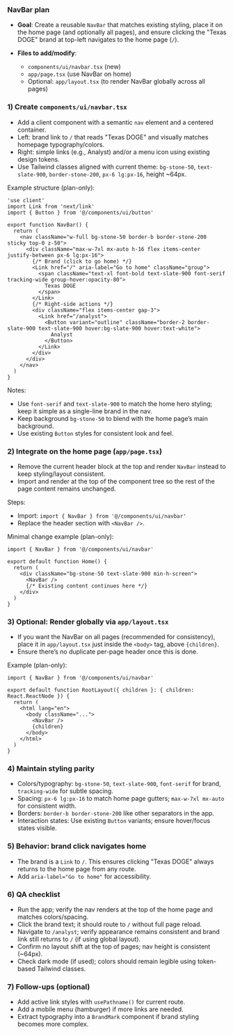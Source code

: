### NavBar plan

- **Goal**: Create a reusable `NavBar` that matches existing styling, place it on the home page (and optionally all pages), and ensure clicking the "Texas DOGE" brand at top-left navigates to the home page (`/`).

- **Files to add/modify**:
  - `components/ui/navbar.tsx` (new)
  - `app/page.tsx` (use NavBar on home)
  - Optional: `app/layout.tsx` (to render NavBar globally across all pages)

### 1) Create `components/ui/navbar.tsx`
- Add a client component with a semantic `nav` element and a centered container.
- Left: brand link to `/` that reads "Texas DOGE" and visually matches homepage typography/colors.
- Right: simple links (e.g., Analyst) and/or a menu icon using existing design tokens.
- Use Tailwind classes aligned with current theme: `bg-stone-50`, `text-slate-900`, `border-stone-200`, `px-6 lg:px-16`, height ~64px.

Example structure (plan-only):
```tsx
'use client'
import Link from 'next/link'
import { Button } from '@/components/ui/button'

export function NavBar() {
  return (
    <nav className="w-full bg-stone-50 border-b border-stone-200 sticky top-0 z-50">
      <div className="max-w-7xl mx-auto h-16 flex items-center justify-between px-6 lg:px-16">
        {/* Brand (click to go home) */}
        <Link href="/" aria-label="Go to home" className="group">
          <span className="text-xl font-bold text-slate-900 font-serif tracking-wide group-hover:opacity-80">
            Texas DOGE
          </span>
        </Link>
        {/* Right-side actions */}
        <div className="flex items-center gap-3">
          <Link href="/analyst">
            <Button variant="outline" className="border-2 border-slate-900 text-slate-900 hover:bg-slate-900 hover:text-white">
              Analyst
            </Button>
          </Link>
        </div>
      </div>
    </nav>
  )
}
```

Notes:
- Use `font-serif` and `text-slate-900` to match the home hero styling; keep it simple as a single-line brand in the nav.
- Keep background `bg-stone-50` to blend with the home page’s main background.
- Use existing `Button` styles for consistent look and feel.

### 2) Integrate on the home page (`app/page.tsx`)
- Remove the current header block at the top and render `NavBar` instead to keep styling/layout consistent.
- Import and render at the top of the component tree so the rest of the page content remains unchanged.

Steps:
- Import: `import { NavBar } from '@/components/ui/navbar'`
- Replace the header section with `<NavBar />`.

Minimal change example (plan-only):
```tsx
import { NavBar } from '@/components/ui/navbar'

export default function Home() {
  return (
    <div className="bg-stone-50 text-slate-900 min-h-screen">
      <NavBar />
      {/* Existing content continues here */}
    </div>
  )
}
```

### 3) Optional: Render globally via `app/layout.tsx`
- If you want the NavBar on all pages (recommended for consistency), place it in `app/layout.tsx` just inside the `<body>` tag, above `{children}`.
- Ensure there’s no duplicate per-page header once this is done.

Example (plan-only):
```tsx
import { NavBar } from '@/components/ui/navbar'

export default function RootLayout({ children }: { children: React.ReactNode }) {
  return (
    <html lang="en">
      <body className="...">
        <NavBar />
        {children}
      </body>
    </html>
  )
}
```

### 4) Maintain styling parity
- Colors/typography: `bg-stone-50`, `text-slate-900`, `font-serif` for brand, `tracking-wide` for subtle spacing.
- Spacing: `px-6 lg:px-16` to match home page gutters; `max-w-7xl mx-auto` for consistent width.
- Borders: `border-b border-stone-200` like other separators in the app.
- Interaction states: Use existing `Button` variants; ensure hover/focus states visible.

### 5) Behavior: brand click navigates home
- The brand is a `Link` to `/`. This ensures clicking "Texas DOGE" always returns to the home page from any route.
- Add `aria-label="Go to home"` for accessibility.

### 6) QA checklist
- Run the app; verify the nav renders at the top of the home page and matches colors/spacing.
- Click the brand text; it should route to `/` without full page reload.
- Navigate to `/analyst`; verify appearance remains consistent and brand link still returns to `/` (if using global layout).
- Confirm no layout shift at the top of pages; nav height is consistent (~64px).
- Check dark mode (if used); colors should remain legible using token-based Tailwind classes.

### 7) Follow-ups (optional)
- Add active link styles with `usePathname()` for current route.
- Add a mobile menu (hamburger) if more links are needed.
- Extract typography into a `BrandMark` component if brand styling becomes more complex.

